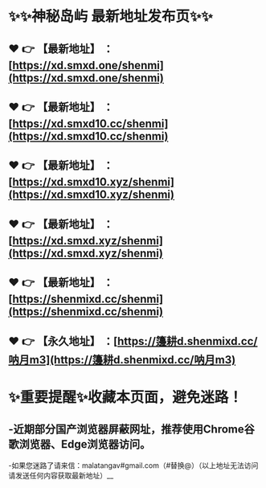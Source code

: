 :sparkles::sparkles:神秘岛屿 最新地址发布页:sparkles::sparkles:
==
:heart: :point_right: 【最新地址】 ：[https://xd.smxd.one/shenmi](https://xd.smxd.one/shenmi)
------
:heart: :point_right: 【最新地址】 ：[https://xd.smxd10.cc/shenmi](https://xd.smxd10.cc/shenmi)
------
:heart: :point_right: 【最新地址】 ：[https://xd.smxd10.xyz/shenmi](https://xd.smxd10.xyz/shenmi)
------
:heart: :point_right: 【最新地址】 ：[https://xd.smxd.xyz/shenmi](https://xd.smxd.xyz/shenmi)
------
:heart: :point_right: 【最新地址】 ：[https://shenmixd.cc/shenmi](https://shenmixd.cc/shenmi)
------
:heart: :point_right: 【永久地址】 ：[https://籩耕d.shenmixd.cc/呐月m3](https://籩耕d.shenmixd.cc/呐月m3)
------
:sparkles:重要提醒:sparkles:收藏本页面，避免迷路！
==
-近期部分国产浏览器屏蔽网址，推荐使用Chrome谷歌浏览器、Edge浏览器访问。
--
-如果您迷路了请来信：malatangav#gmail.com（#替换@）（以上地址无法访问请发送任何内容获取最新地址）__
